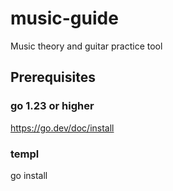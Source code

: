 # music-guide
Music theory and guitar practice tool


## Prerequisites
### go 1.23 or higher
https://go.dev/doc/install

### templ
go install 
